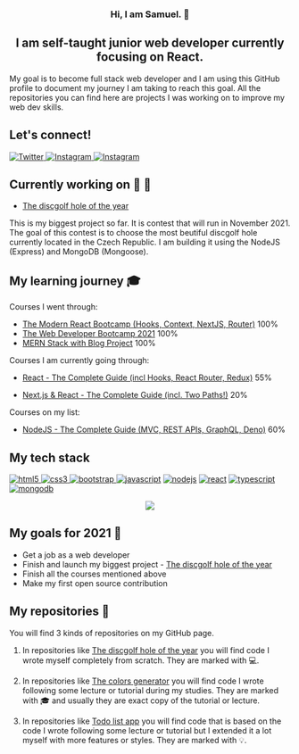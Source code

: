 <h3 align="center">
Hi, I am Samuel. 👋
</h3>

<h2 align="center">
I am self-taught junior web developer currently focusing on React.
</h2>

My goal is to become full stack web developer and I am using this GitHub profile to document my journey I am taking to reach this goal. All the repositories you can find here are projects I was working on to improve my web dev skills.

## Let's connect!

<p align="left">
  <a href="https://twitter.com/dusek_samuel" target="_blank">
    <img
      src="https://img.shields.io/badge/Twitter-1DA1F2?style=for-the-badge&logo=twitter&logoColor=white"
      alt="Twitter"
    />
  </a>
  <a href="https://www.instagram.com/dusek.samuel/" target="_blank">
    <img
      src="https://img.shields.io/badge/Instagram-E4405F?style=for-the-badge&logo=instagram&logoColor=white"
      alt="Instagram"
    />
  </a>
    <a href="https://samueldusek.hashnode.dev/" target="_blank">
    <img
      src="https://img.shields.io/badge/Hashnode-2962FF?style=for-the-badge&logo=hashnode&logoColor=white"
      alt="Instagram"
    />
  </a>
</p>

## Currently working on :wrench: :hammer:

- [The discgolf hole of the year](https://github.com/samueldusek/hole-of-the-year)

This is my biggest project so far. It is contest that will run in November 2021. The goal of this contest is to choose the most beutiful discgolf hole currently located in the Czech Republic. I am building it using the NodeJS (Express) and MongoDB (Mongoose).

## My learning journey :mortar_board:

Courses I went through:

- [The Modern React Bootcamp (Hooks, Context, NextJS, Router)](https://www.udemy.com/share/101WbGAEYZeVhUQn8B/) 100%
- [The Web Developer Bootcamp 2021](https://www.udemy.com/share/101W9CAEYZeVhUQn8B/) 100%
- [MERN Stack with Blog Project](https://www.udemy.com/share/104KrE2@Pm5KfUtjc1QLcU5EBHV0RD1uY1diY1o=/) 100%

Courses I am currently going through:

- [React - The Complete Guide (incl Hooks, React Router, Redux)](https://www.udemy.com/share/101Wby2@Pm1KbF5YQlMIdEVCOEtnVA==/) 55%

- [Next.js & React - The Complete Guide (incl. Two Paths!)](https://www.udemy.com/share/104coM3@AUen-QPxyAHM8BdjG3lDAq4z8c-4C526RyYyiTGSFH4NhShVjO4wujh3M_pqaRXBPA==/) 20%

Courses on my list:

- [NodeJS - The Complete Guide (MVC, REST APIs, GraphQL, Deno)](https://www.udemy.com/share/1013hoAEYZeVhUQn8B) 60%

## My tech stack

<p align="left">
  <a href="https://www.w3.org/html/" target="_blank">
    <img
      src="https://img.shields.io/badge/HTML5-E34F26?style=for-the-badge&logo=html5&logoColor=white"
      alt="html5"
    />
  </a>

  <a href="https://www.w3schools.com/css/" target="_blank">
    <img
      src="https://img.shields.io/badge/CSS3-1572B6?style=for-the-badge&logo=css3&logoColor=white"
      alt="css3"
    />
  </a>
  <a href="https://getbootstrap.com" target="_blank">
    <img
      src="https://img.shields.io/badge/Bootstrap-563D7C?style=for-the-badge&logo=bootstrap&logoColor=white"
      alt="bootstrap"
    />
  </a>

  <a href="https://www.javascript.com/" target="_blank">
    <img
      src="https://img.shields.io/badge/JavaScript-F7DF1E?style=for-the-badge&logo=javascript&logoColor=black"
      alt="javascript"
  /></a>
  <a href="https://nodejs.org/en/" target="_blank">
    <img
      src="https://img.shields.io/badge/Node.js-43853D?style=for-the-badge&logo=node.js&logoColor=white"
      alt="nodejs"
  /></a>
  <a href="https://reactjs.org/" target="_blank">
    <img
      src="https://img.shields.io/badge/React-20232A?style=for-the-badge&logo=react&logoColor=61DAFB"
      alt="react"
  /></a>
  <a href="https://www.typescriptlang.org/" target="_blank">
    <img
      src="https://img.shields.io/badge/TypeScript-007ACC?style=for-the-badge&logo=typescript&logoColor=white"
      alt="typescript"
  /></a>
  <a href="https://www.mongodb.com/" target="_blank">
    <img
      src="https://img.shields.io/badge/MongoDB-4EA94B?style=for-the-badge&logo=mongodb&logoColor=white"
      alt="mongodb"
  /></a>
</p>

<a href="https://github.com/samueldusek" style="display: flex; justify-content: center">
<img src="https://github-readme-stats.vercel.app/api/top-langs/?username=samueldusek&layout=compact?theme=dark" />
</a>

## My goals for 2021 :dart:

- Get a job as a web developer
- Finish and launch my biggest project - [The discgolf hole of the year](https://github.com/samueldusek/hole-of-the-year)
- Finish all the courses mentioned above
- Make my first open source contribution

## My repositories :open_file_folder:

You will find 3 kinds of repositories on my GitHub page.

1. In repositories like [The discgolf hole of the year](https://github.com/samueldusek/hole-of-the-year) you will find code I wrote myself completely from scratch. They are marked with :computer:.

2. In repositories like [The colors generator](https://github.com/samueldusek/colors-generator-react-app) you will find code I wrote following some lecture or tutorial during my studies. They are marked with :mortar_board: and usually they are exact copy of the tutorial or lecture.

3. In repositories like [Todo list app](https://github.com/samueldusek/simple-todo-list-app) you will find code that is based on the code I wrote following some lecture or tutorial but I extended it a lot myself with more features or styles. They are marked with :bulb:.
